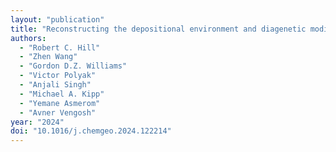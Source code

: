 ```yaml
---
layout: "publication"
title: "Reconstructing the depositional environment and diagenetic modification of global phosphate deposits through integration of uranium and strontium isotopes"
authors:
  - "Robert C. Hill"
  - "Zhen Wang"
  - "Gordon D.Z. Williams"
  - "Victor Polyak"
  - "Anjali Singh"
  - "Michael A. Kipp"
  - "Yemane Asmerom"
  - "Avner Vengosh"
year: "2024"
doi: "10.1016/j.chemgeo.2024.122214"
---
```


